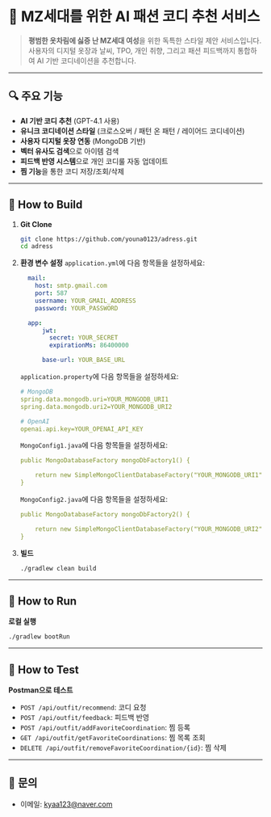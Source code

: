 # 🎨 MZ세대를 위한 AI 패션 코디 추천 서비스

> **평범한 옷차림에 싫증 난 MZ세대 여성**을 위한 독특한 스타일 제안 서비스입니다.  
> 사용자의 디지털 옷장과 날씨, TPO, 개인 취향, 그리고 패션 피드백까지 통합하여 AI 기반 코디네이션을 추천합니다.



---



## 🔍 주요 기능

- **AI 기반 코디 추천** (GPT-4.1 사용)
- **유니크 코디네이션 스타일** (크로스오버 / 패턴 온 패턴 / 레이어드 코디네이션)
- **사용자 디지털 옷장 연동** (MongoDB 기반)
- **벡터 유사도 검색**으로 아이템 검색
- **피드백 반영 시스템**으로 개인 코디룰 자동 업데이트
- **찜 기능**을 통한 코디 저장/조회/삭제



---



## 🔨 How to Build

1. **Git Clone**
    ```bash
    git clone https://github.com/youna0123/adress.git
    cd adress
    ```

2. **환경 변수 설정**
    `application.yml`에 다음 항목들을 설정하세요:
    ```yaml
      mail:
        host: smtp.gmail.com
        port: 587
        username: YOUR_GMAIL_ADDRESS
        password: YOUR_PASSWORD
    ```

    ```yaml
      app:
          jwt:
            secret: YOUR_SECRET
            expirationMs: 86400000

          base-url: YOUR_BASE_URL
    ```

    `application.property`에 다음 항목들을 설정하세요:
    ```yaml
    # MongoDB
    spring.data.mongodb.uri=YOUR_MONGODB_URI1
    spring.data.mongodb.uri2=YOUR_MONGODB_URI2

    # OpenAI
    openai.api.key=YOUR_OPENAI_API_KEY
    ```

    `MongoConfig1.java`에 다음 항목들을 설정하세요:
    ```yaml
    public MongoDatabaseFactory mongoDbFactory1() {

        return new SimpleMongoClientDatabaseFactory("YOUR_MONGODB_URI1");
    }
    ```

    `MongoConfig2.java`에 다음 항목들을 설정하세요:
    ```yaml
    public MongoDatabaseFactory mongoDbFactory2() {

        return new SimpleMongoClientDatabaseFactory("YOUR_MONGODB_URI2");
    }
    ```

3. **빌드**
    ```bash
    ./gradlew clean build
    ```



---



## 🚀 How to Run

**로컬 실행**
```bash
./gradlew bootRun
```



---



## 🧪 How to Test

**Postman으로 테스트**
- `POST /api/outfit/recommend`: 코디 요청
- `POST /api/outfit/feedback`: 피드백 반영
- `POST /api/outfit/addFavoriteCoordination`: 찜 등록
- `GET /api/outfit/getFavoriteCoordinations`: 찜 목록 조회
- `DELETE /api/outfit/removeFavoriteCoordination/{id}`: 찜 삭제



---



## 📧 문의

- 이메일: kyaa123@naver.com
